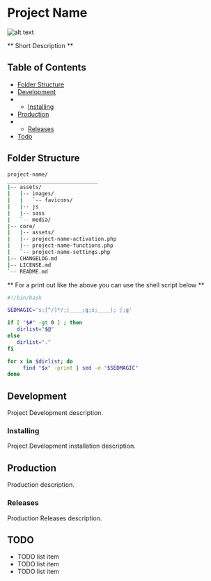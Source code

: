# Project Name

![alt text][project-image-url-reference]

** Short Description **

## Table of Contents

- [Folder Structure](#folder-structure)
- [Development](#development)
- - [Installing](#installing)
- [Production](#production)
- - [Releases](#releases)
- [Todo](#todo)

## Folder Structure

```bash
project-name/
_____________________________
|-- assets/
|   |-- images/
|   |   `-- favicons/
|   |-- js
|   |-- sass
|   `-- media/
|-- core/
|   |-- assets/
|   |-- project-name-activation.php
|   |-- project-name-functions.php
|   `-- project-name-settings.php
|-- CHANGELOG.md
|-- LICENSE.md
`-- README.md
```

** For a print out like the above you can use the shell script below **

```bash
#!/bin/bash

SEDMAGIC='s;[^/]*/;|____;g;s;____|; |;g'

if [ "$#" -gt 0 ] ; then
   dirlist="$@"
else
   dirlist="."
fi

for x in $dirlist; do
     find "$x" -print | sed -e "$SEDMAGIC"
done
```

## Development

Project Development description.

### Installing

Project Development installation description.

## Production

Production description.

### Releases

Production Releases description.

## TODO

- TODO list item
- TODO list item
- TODO list item

[project-image-url-reference]: https://assets-cdn.github.com/images/modules/logos_page/Octocat.png "Project Logo"
[project-link-reference]: https://username.github.io/project-name
